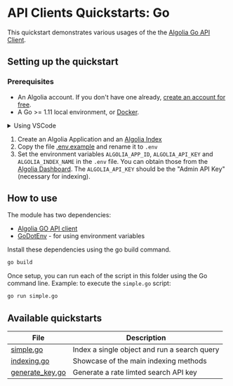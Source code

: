 # API Clients Quickstarts: Go

This quickstart demonstrates various usages of the the [Algolia Go API Client](https://www.algolia.com/doc/api-client/getting-started/install/go/?client=go).

## Setting up the quickstart

### Prerequisites

- An Algolia account. If you don't have one already, [create an account for free](https://www.algolia.com/users/sign_up).
- A Go >= 1.11 local environment, or [Docker](https://www.docker.com/get-started).

<details>
  <summary>Using VSCode</summary>

  By using VScode and having the [Visual Studio Code Remote - Containers](https://code.visualstudio.com/docs/remote/containers) extension installed, you can run any of the quickstarts by using the command [Remote-Containers: Open Folder in Container](https://code.visualstudio.com/docs/remote/containers#_quick-start-open-an-existing-folder-in-a-container) command.
  
  Each of the quickstart contains a [.devcontainer.json](./.devcontainer/devcontainer.json), along with a [Dockerfile](./.devcontainer/Dockerfile).
</details>

1. Create an Algolia Application and an [Algolia Index](https://www.algolia.com/doc/guides/getting-started/quick-start/tutorials/getting-started-with-the-dashboard/#indices)
2. Copy the file [.env.example](.env.example) and rename it to `.env` 
3. Set the environment variables `ALGOLIA_APP_ID`, `ALGOLIA_API_KEY` and `ALGOLIA_INDEX_NAME` in the `.env` file. You can obtain those from the [Algolia Dashboard](https://www.algolia.com/api-keys/). The `ALGOLIA_API_KEY` should be the "Admin API Key" (necessary for indexing).


## How to use

The module has two dependencies:
* [Algolia GO API client](github.com/algolia/algoliasearch-client-go/v3)
* [GoDotEnv](https://github.com/joho/godotenv) - for using environment variables

Install these dependencies using the go build command.

```bash
go build
```
Once setup, you can run each of the script in this folder using the Go command line.
Example: to execute the `simple.go` script:

```bash
go run simple.go
```

## Available quickstarts

| File | Description |
| ------------- | ------------- |
| [simple.go](./simple.go)  | Index a single object and run a search query |
| [indexing.go](./indexing.go)  | Showcase of the main indexing methods |
| [generate_key.go](./generate_key.go) | Generate a rate limted search API key |
